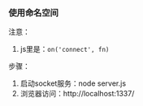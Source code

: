 ### 使用命名空间

注意：
1. js里是：`on('connect', fn)`

步骤：
1. 启动socket服务：node server.js
2. 浏览器访问：http://localhost:1337/
